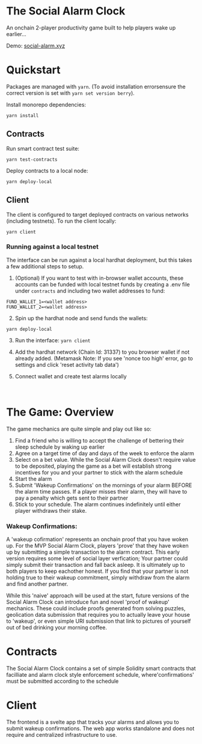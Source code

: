 # The Social Alarm Clock

An onchain 2-player productivity game built to help players wake up earlier...

Demo: [social-alarm.xyz](https://social-alarm.xyz/)

# Quickstart

Packages are managed with `yarn`. (To avoid installation errorsensure the correct version is set with `yarn set version berry`).

Install monorepo dependencies:

```
yarn install
```

## Contracts

Run smart contract test suite:

```
yarn test-contracts
```

Deploy contracts to a local node:

```
yarn deploy-local
```

## Client
The client is configured to target deployed contracts on various networks (including testnets). To run the client locally:

```
yarn client
```

### Running against a local testnet
The interface can be run against a local hardhat deployment, but this takes a few additional steps to setup. 

1) (Optional) If you want to test with in-browser wallet accounts, these accounts can be funded with local testnet funds by creating a .env file under `contracts` and including two wallet addresses to fund:
```
FUND_WALLET_1=<wallet address>
FUND_WALLET_2=<wallet address>
```

2) Spin up the hardhat node and send funds the wallets:
```
yarn deploy-local
```

3) Run the interface: `yarn client`

4) Add the hardhat network (Chain Id: 31337) to you browser wallet if not already added. (Metamask Note: If you see 'nonce too high' error, go to settings and click 'reset activity tab data')

5) Connect wallet and create test alarms locally

<br />

# The Game: Overview

The game mechanics are quite simple and play out like so:

1. Find a friend who is willing to accept the challenge of bettering their sleep schedule by waking up earlier
2. Agree on a target time of day and days of the week to enforce the alarm
3. Select on a bet value. While the Social Alarm Clock doesn't require value to be deposited, playing the game as a bet will establish strong incentives for you and your partner to stick with the alarm schedule
4. Start the alarm
5. Submit 'Wakeup Confirmations' on the mornings of your alarm BEFORE the alarm time passes. If a player misses their alarm, they will have to pay a penalty which gets sent to their partner
6. Stick to your schedule. The alarm continues indefinitely until either player withdraws their stake.

### Wakeup Confirmations:

A 'wakeup cofirmation' represents an onchain proof that you have woken up. For the MVP Social Alarm Clock, players 'prove' that they have woken up by submitting a simple transaction to the alarm contract. This early version requires some level of social layer verfication; Your partner could simply submit their transaction and fall back asleep. It is ultimately up to both players to keep eachother honest. If you find that your partner is not holding true to their wakeup commitment, simply withdraw from the alarm and find another partner.

While this 'naive' approach will be used at the start, future versions of the Social Alarm Clock can introduce fun and novel 'proof of wakeup' mechanics. These could include proofs generated from solving puzzles, geolication data submission that requires you to actually leave your house to 'wakeup', or even simple URI submission that link to pictures of yourself out of bed drinking your morning coffee.

# Contracts

The Social Alarm Clock contains a set of simple Solidity smart contracts that facilliate and alarm clock style enforcement schedule, where'confirmations' must be submitted according to the schedule

# Client

The frontend is a svelte app that tracks your alarms and allows you to submit wakeup confirmations. The web app works standalone and does not require and centralized infrastructure to use.
